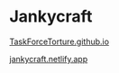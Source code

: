 # Jankycraft

[TaskForceTorture.github.io](https://TaskForceTorture.github.io)

[jankycraft.netlify.app](https://jankycraft.netlify.app)
